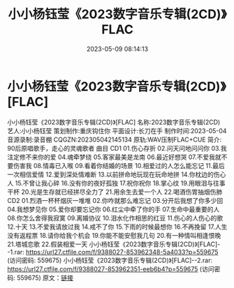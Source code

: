 ﻿---
title: 小小杨钰莹《2023数字音乐专辑(2CD)》FLAC
date: 2023-05-09 08:14:13
categories: APE、FLAC、MP3
tags: 华语中文
---
# 小小杨钰莹《2023数字音乐专辑(2CD)》[FLAC]

小小杨钰莹《2023数字音乐专辑(2CD)》[FLAC]
名称:2023数字音乐专辑(2CD)
艺人:小小杨钰莹
策划制作:重庆钩住你
平面设计:长刀在手
制作时间:2023-05-04
音源录制:录音棚
CQGZN:202305042145134
原轨:WAV压制FLAC+CUE
简介:
90后原唱歌手，走心的灵魂歌者
曲目
CD1
01.伤心存折
02.问天问地问问你
03.我注定修不来你的爱
04.魂牵梦绕
05.客家最美是龙南
06.最近好想哭
07.不爱我就不要伤害我
08.情毒已入喉
09.看着你结婚的场景
10.相爱过的人怎么能忘记
11.最后一次相信爱情
12.爱到深处情难断
13.以前拼命地玩现在玩命地拼
14.你枕边的伤心人
15.不曾让我心碎
16.没有你的夜好孤独
17.祝你祝你
18.掌心纹
19.用眼泪与往事干杯
20.光是生存就已经拼尽全力了
21.用余生去爱一个人
22.喝酒伤胃抽烟伤肺
CD2
01.烈酒一杯杯烟灰一堆堆
02.你咋就那么难忘记
03.分开后我想了你多少回
04.我想梦见你
05.爱你却要忘记你
06.红尘中牵了你的手
07.生命中最重要的人
08.你怎么舍得我寂寞
09.离婚协议
10.泪水化作相思的红豆
11.伤心的人伤心的歌
12.十天
13.不爱我请放过我
14.戒不了你
15.下雨的时候最想你
16.不再挽留
17.人生没有返程票
18.请你给我个机会
19.你能不能安慰我几句
20.有一种情叫相逢恨晚
21.塔城恋歌
22.假装相爱一天
小小杨钰莹《2023数字音乐专辑(2CD)》[FLAC]--1.rar: https://url27.ctfile.com/f/9388027-853962348-5a4033?p=559675
(访问密码: 559675)
小小杨钰莹《2023数字音乐专辑(2CD)》[FLAC]--2.rar: https://url27.ctfile.com/f/9388027-853962351-eeb6b4?p=559675
(访问密码: 559675)
原文：[链接](https://blog.sina.com.cn/s/blog_1647c7e76010311st.html)